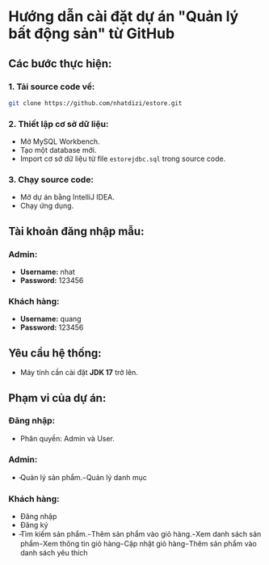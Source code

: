 # Hướng dẫn cài đặt dự án "Quản lý bất động sản" từ GitHub

## Các bước thực hiện:

### 1. Tải source code về:
```bash
git clone https://github.com/nhatdizi/estore.git
```

### 2. Thiết lập cơ sở dữ liệu:
- Mở MySQL Workbench.
- Tạo một database mới.
- Import cơ sở dữ liệu từ file `estorejdbc.sql` trong source code.

### 3. Chạy source code:
- Mở dự án bằng IntelliJ IDEA.
- Chạy ứng dụng.

## Tài khoản đăng nhập mẫu:

### Admin:
- **Username:** nhat 
- **Password:** 123456

### Khách hàng:
- **Username:** quang  
- **Password:** 123456

## Yêu cầu hệ thống:
- Máy tính cần cài đặt **JDK 17** trở lên.

## Phạm vi của dự án:

### Đăng nhập:
- Phân quyền: Admin và User.

### Admin:
- ̵Quản lý sản phẩm.
̵	Quản lý danh mục

### Khách hàng:
- Đăng nhập
- Đăng ký
- ̵Tìm kiếm sản phẩm.
̵	Thêm sản phẩm vào giỏ hàng.
̵	Xem danh sách sản phẩm
̵	Xem thông tin giỏ hàng
̵	Cập nhật giỏ hàng
̵	Thêm sản phẩm vào danh sách yêu thích

